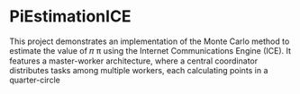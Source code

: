 # PiEstimationICE
This project demonstrates an implementation of the Monte Carlo method to estimate the value of  𝜋 π using the Internet Communications Engine (ICE). It features a master-worker architecture, where a central coordinator distributes tasks among multiple workers, each calculating points in a quarter-circle
